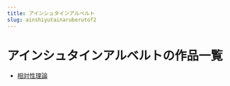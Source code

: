 ```yaml
---
title: アインシュタインアルベルト
slug: ainshiyutainaruberutof2
---
```


# アインシュタインアルベルトの作品一覧

- [相対性理論](xiangduixinglilun0b)
